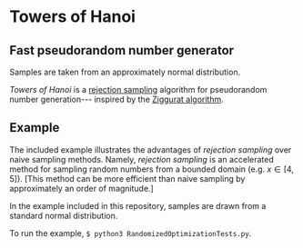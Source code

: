 # Towers of Hanoi
## Fast pseudorandom number generator

Samples are taken from an approximately normal distribution.

*Towers of Hanoi* is a [rejection sampling](https://en.wikipedia.org/wiki/Rejection_sampling) algorithm for pseudorandom number generation--- inspired by the [Ziggurat algorithm](https://heliosphan.org/zigguratalgorithm/zigguratalgorithm.html).


## Example
The included example illustrates the advantages of *rejection sampling* over naive sampling methods. Namely, *rejection sampling* is an accelerated method for sampling random numbers from a bounded domain (e.g. $x \in [4, 5]$). [This method can be more efficient than naive sampling by approximately an order of magnitude.]

In the example included in this repository, samples are drawn from a standard normal distribution.

To run the example, `$ python3 RandomizedOptimizationTests.py`.
